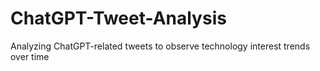 # ChatGPT-Tweet-Analysis
Analyzing ChatGPT-related tweets to observe technology interest trends over time
